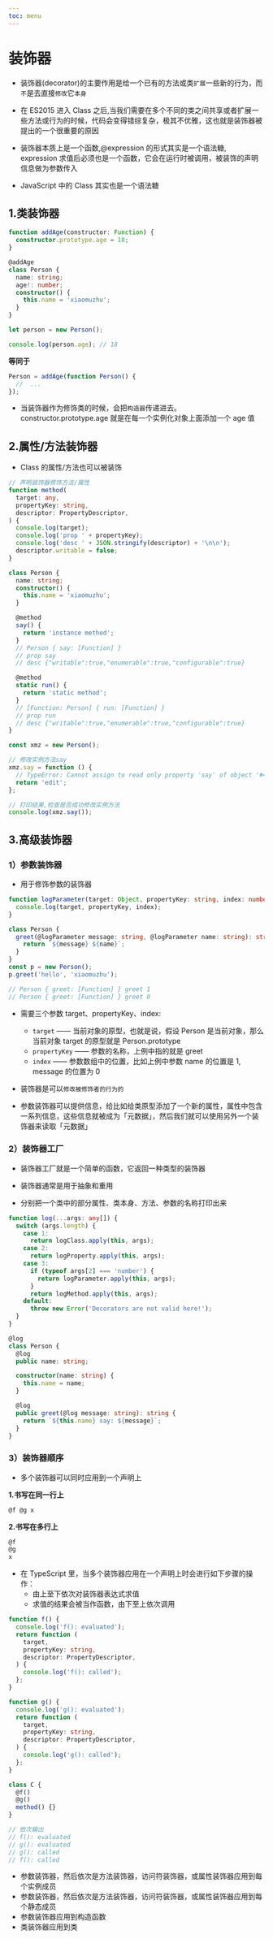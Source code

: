 ```yaml
---
toc: menu
---
```


# 装饰器

- 装饰器(decorator)的主要作用是给一个已有的方法或类`扩展`一些新的行为，而`不`是去直接`修改`它`本身`

- 在 ES2015 进入 Class 之后,当我们需要在多个不同的类之间共享或者扩展一些方法或行为的时候，代码会变得错综复杂，极其不优雅，这也就是装饰器被提出的一个很重要的原因

- 装饰器本质上是一个函数,@expression 的形式其实是一个语法糖, expression 求值后必须也是一个函数，它会在运行时被调用，被装饰的声明信息做为参数传入
- JavaScript 中的 Class 其实也是一个语法糖

## 1.类装饰器

```ts
function addAge(constructor: Function) {
  constructor.prototype.age = 18;
}

@addAge
class Person {
  name: string;
  age!: number;
  constructor() {
    this.name = 'xiaomuzhu';
  }
}

let person = new Person();

console.log(person.age); // 18
```

**等同于**

```ts
Person = addAge(function Person() {
  //  ...
});
```

- 当装饰器作为修饰类的时候，会把`构造器`传递进去。 constructor.prototype.age 就是在每一个实例化对象上面添加一个 age 值

## 2.属性/方法装饰器

- Class 的属性/方法也可以被装饰

```ts
// 声明装饰器修饰方法/属性
function method(
  target: any,
  propertyKey: string,
  descriptor: PropertyDescriptor,
) {
  console.log(target);
  console.log('prop ' + propertyKey);
  console.log('desc ' + JSON.stringify(descriptor) + '\n\n');
  descriptor.writable = false;
}

class Person {
  name: string;
  constructor() {
    this.name = 'xiaomuzhu';
  }

  @method
  say() {
    return 'instance method';
  }
  // Person { say: [Function] }
  // prop say
  // desc {"writable":true,"enumerable":true,"configurable":true}

  @method
  static run() {
    return 'static method';
  }
  // [Function: Person] { run: [Function] }
  // prop run
  // desc {"writable":true,"enumerable":true,"configurable":true}
}

const xmz = new Person();

// 修改实例方法say
xmz.say = function () {
  // TypeError: Cannot assign to read only property 'say' of object '#<Person>'
  return 'edit';
};

// 打印结果,检查是否成功修改实例方法
console.log(xmz.say());
```

## 3.高级装饰器

### 1）参数装饰器

- 用于修饰参数的装饰器

```ts
function logParameter(target: Object, propertyKey: string, index: number) {
  console.log(target, propertyKey, index);
}

class Person {
  greet(@logParameter message: string, @logParameter name: string): string {
    return `${message} ${name}`;
  }
}
const p = new Person();
p.greet('hello', 'xiaomuzhu');

// Person { greet: [Function] } greet 1
// Person { greet: [Function] } greet 0
```

- 需要三个参数 target、propertyKey、index:

  - `target` —— 当前对象的原型，也就是说，假设 Person 是当前对象，那么当前对象 target 的原型就是 Person.prototype
  - `propertyKey` —— 参数的名称，上例中指的就是 greet
  - `index` —— 参数数组中的位置，比如上例中参数 name 的位置是 1, message 的位置为 0

- 装饰器是可以`修改被修饰者的行为的`

- 参数装饰器可以提供信息，给比如给类原型添加了一个新的属性，属性中包含一系列信息，这些信息就被成为「元数据」，然后我们就可以使用另外一个装饰器来读取「元数据」

### 2）装饰器工厂

- 装饰器工厂就是一个简单的函数，它返回一种类型的装饰器

- 装饰器通常是用于抽象和重用

- 分别把一个类中的部分属性、类本身、方法、参数的名称打印出来

```ts
function log(...args: any[]) {
  switch (args.length) {
    case 1:
      return logClass.apply(this, args);
    case 2:
      return logProperty.apply(this, args);
    case 3:
      if (typeof args[2] === 'number') {
        return logParameter.apply(this, args);
      }
      return logMethod.apply(this, args);
    default:
      throw new Error('Decorators are not valid here!');
  }
}

@log
class Person {
  @log
  public name: string;

  constructor(name: string) {
    this.name = name;
  }

  @log
  public greet(@log message: string): string {
    return `${this.name} say: ${message}`;
  }
}
```

### 3）装饰器顺序

- 多个装饰器可以同时应用到一个声明上

**1.书写在同一行上**

```ts
@f @g x
```

**2.书写在多行上**

```ts
@f
@g
x
```

- 在 TypeScript 里，当多个装饰器应用在一个声明上时会进行如下步骤的操作：
  - 由上至下依次对装饰器表达式求值
  - 求值的结果会被当作函数，由下至上依次调用

```ts
function f() {
  console.log('f(): evaluated');
  return function (
    target,
    propertyKey: string,
    descriptor: PropertyDescriptor,
  ) {
    console.log('f(): called');
  };
}

function g() {
  console.log('g(): evaluated');
  return function (
    target,
    propertyKey: string,
    descriptor: PropertyDescriptor,
  ) {
    console.log('g(): called');
  };
}

class C {
  @f()
  @g()
  method() {}
}

// 依次输出
// f(): evaluated
// g(): evaluated
// g(): called
// f(): called
```

- 参数装饰器，然后依次是方法装饰器，访问符装饰器，或属性装饰器应用到每个实例成员
- 参数装饰器，然后依次是方法装饰器，访问符装饰器，或属性装饰器应用到每个静态成员
- 参数装饰器应用到构造函数
- 类装饰器应用到类
